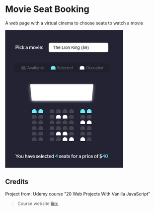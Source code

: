 # Movie Seat Booking

A web page with a virtual cinema to choose seats to watch a movie

![screenshot of the app showing the selected film and seats; also the number total of seats, and the total price of the same](./data/screenshot_01.jpg)

## Credits

Project from: Udemy course "20 Web Projects With Vanilla JavaScript"

> Course website [link](https://www.udemy.com/course/web-projects-with-vanilla-javascript)
